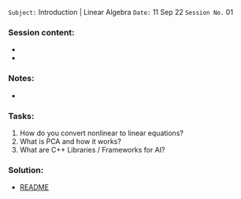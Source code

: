 `Subject:` Introduction | Linear Algebra
 `Date:` 11 Sep 22 `Session No.` 01

### Session content:

- 

- 

### Notes:

- 


### Tasks:
1. How do you convert nonlinear to linear equations?
2. What is PCA and how it works?
3. What are C++ Libraries / Frameworks for AI?

### Solution:

- [README]()

